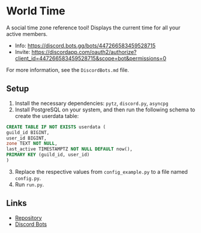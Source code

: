 # World Time

A social time zone reference tool! Displays the current time for all your active members.

* Info: https://discord.bots.gg/bots/447266583459528715
* Invite: https://discordapp.com/oauth2/authorize?client_id=447266583459528715&scope=bot&permissions=0

For more information, see the `DiscordBots.md` file.

## Setup
1. Install the necessary dependencies: `pytz`, `discord.py`, `asyncpg`
2. Install PostgreSQL on your system, and then run the following schema to create the userdata table:
```sql
CREATE TABLE IF NOT EXISTS userdata (
guild_id BIGINT,
user_id BIGINT,
zone TEXT NOT NULL,
last_active TIMESTAMPTZ NOT NULL DEFAULT now(),
PRIMARY KEY (guild_id, user_id)
)
```
3. Replace the respective values from `config_example.py` to a file named `config.py`.
4. Run `run.py`.

## Links
- [Repository](https://github.com/NoiTheCat/WorldTime)
- [Discord Bots](https://bots.discord.pw/bots/447266583459528715)



